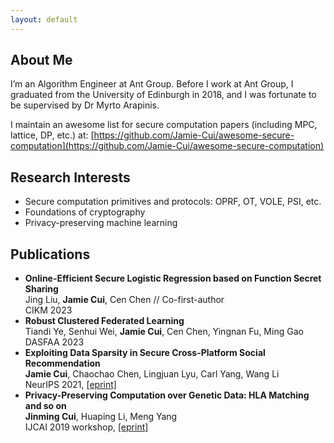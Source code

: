 ```yaml
---
layout: default
---
```


## About Me

I’m an Algorithm Engineer at Ant Group. Before I work at Ant Group, I graduated from the University of Edinburgh in 2018, and I was fortunate to be supervised by Dr Myrto Arapinis.

I maintain an awesome list for secure computation papers (including MPC, lattice, DP, etc.) at: [https://github.com/Jamie-Cui/awesome-secure-computation](https://github.com/Jamie-Cui/awesome-secure-computation)

## Research Interests

- Secure computation primitives and protocols: OPRF, OT, VOLE, PSI, etc.
- Foundations of cryptography
- Privacy-preserving machine learning

## Publications

- **Online-Efficient Secure Logistic Regression based on Function Secret Sharing**  
  Jing Liu, **Jamie Cui**, Cen Chen  // Co-first-author  
  CIKM 2023
- **Robust Clustered Federated Learning**  
   Tiandi Ye, Senhui Wei, **Jamie Cui**, Cen Chen, Yingnan Fu, Ming Gao  
   DASFAA 2023  
- **Exploiting Data Sparsity in Secure Cross-Platform Social Recommendation**  
   **Jamie Cui**, Chaochao Chen, Lingjuan Lyu, Carl Yang, Wang Li  
   NeurIPS 2021, [[eprint]](https://arxiv.org/abs/2202.07253)
- **Privacy-Preserving Computation over Genetic Data: HLA Matching and so on**  
   **Jinming Cui**, Huaping Li, Meng Yang  
   IJCAI 2019 workshop, [[eprint]](https://eprint.iacr.org/2019/1305) 

